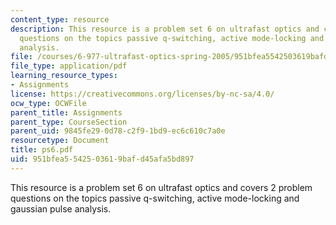 ```yaml
---
content_type: resource
description: This resource is a problem set 6 on ultrafast optics and covers 2 problem
  questions on the topics passive q-switching, active mode-locking and gaussian pulse
  analysis.
file: /courses/6-977-ultrafast-optics-spring-2005/951bfea5542503619bafd45afa5bd897_ps6.pdf
file_type: application/pdf
learning_resource_types:
- Assignments
license: https://creativecommons.org/licenses/by-nc-sa/4.0/
ocw_type: OCWFile
parent_title: Assignments
parent_type: CourseSection
parent_uid: 9845fe29-0d78-c2f9-1bd9-ec6c610c7a0e
resourcetype: Document
title: ps6.pdf
uid: 951bfea5-5425-0361-9baf-d45afa5bd897
---
```

This resource is a problem set 6 on ultrafast optics and covers 2 problem questions on the topics passive q-switching, active mode-locking and gaussian pulse analysis.
